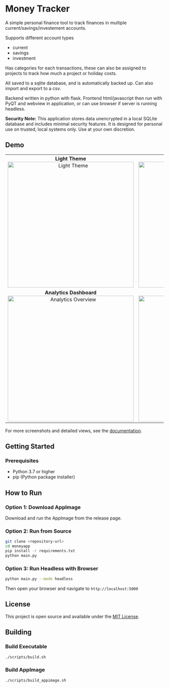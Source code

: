 # Money Tracker

A simple personal finance tool to track finances in multiple current/savings/investement accounts.

Supports different account types
 - current
 - savings
 - investment

 Has categories for each transactions, these can also be assigned to projects to track how much a project or holiday costs.

 All saved to a sqlite database, and is automatically backed up. Can also import and export to a csv. 

Backend written in python with flask.
Frontend html/javascript then run with PyQT and webview in application, or can use browser if server is running headless.

**Security Note:** This application stores data unencrypted in a local SQLite database and includes minimal security features. It is designed for personal use on trusted, local systems only. Use at your own discretion.

## Demo

<div align="center">
  <table>
    <tr>
      <td align="center">
        <b>Light Theme</b><br>
        <img src="docs/transactions_light.png" alt="Light Theme" width="400">
      </td>
      <td align="center">
        <b>Dark Theme</b><br>
        <img src="docs/transactions.png" alt="Dark Theme" width="400">
      </td>
    </tr>
    <tr>
      <td align="center">
        <b>Analytics Dashboard</b><br>
        <img src="docs/analytics1.png" alt="Analytics Overview" width="400">
      </td>
      <td align="center">
        <b>Extended Analytics</b><br>
        <img src="docs/analytics2.png" alt="Extended Analytics" width="400">
      </td>
    </tr>
  </table>
</div>

For more screenshots and detailed views, see the [documentation](docs/README.md).

## Getting Started

### Prerequisites
- Python 3.7 or higher
- pip (Python package installer)

## How to Run

### Option 1: Download AppImage
Download and run the AppImage from the release page.

### Option 2: Run from Source
```bash
git clone <repository-url>
cd moneyapp
pip install -r requirements.txt
python main.py
```

### Option 3: Run Headless with Browser
```bash
python main.py --mode headless
```
Then open your browser and navigate to `http://localhost:5000`

## License

This project is open source and available under the [MIT License](LICENSE).

## Building

### Build Executable
```bash
./scripts/build.sh
```

### Build AppImage
```bash
./scripts/build_appimage.sh
```

